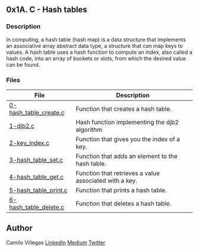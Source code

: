 ## 0x1A. C - Hash tables

### Description
In computing, a hash table (hash map) is a data structure that implements an associative array abstract data type, a structure that can map keys to values. A hash table uses a hash function to compute an index, also called a hash code, into an array of buckets or slots, from which the desired value can be found.

### Files

| File | Description |
| ------ | ------ |
| [0-hash_table_create.c]() | Function that creates a hash table. |
| [1-djb2.c ]() | Hash function implementing the djb2 algorithm |
| [2-key_index.c  ]() |  Function that gives you the index of a key. |
| [3-hash_table_set.c  ]() | Function that adds an element to the hash table.|
| [4-hash_table_get.c ]() | Function that retrieves a value associated with a key. |
| [5-hash_table_print.c  ]() | Function that prints a hash table. |
| [6-hash_table_delete.c ]() | Function that deletes a hash table. |


## Author

Camilo Villegas [LinkedIn](https://www.linkedin.com/in/camilo-villegas-98a135158/)
[Medium](https://medium.com/@mrdoom)
[Twitter](https://twitter.com/mr_doomus)